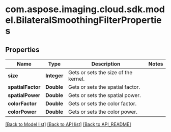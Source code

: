 
# com.aspose.imaging.cloud.sdk.model.BilateralSmoothingFilterProperties

## Properties
Name | Type | Description | Notes
------------ | ------------- | ------------- | -------------
**size** | **Integer** | Gets or sets the size of the kernel. | 
**spatialFactor** | **Double** | Gets or sets the spatial factor. | 
**spatialPower** | **Double** | Gets or sets the spatial power. | 
**colorFactor** | **Double** | Gets or sets the color factor. | 
**colorPower** | **Double** | Gets or sets the color power. | 


[[Back to Model list]](API_README.md#documentation-for-models) [[Back to API list]](API_README.md#documentation-for-api-endpoints) [[Back to API_README]](API_README.md)

